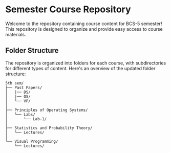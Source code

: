
# Semester Course Repository

Welcome to the repository containing course content for BCS-5 semester! This repository is designed to organize and provide easy access to course materials.

## Folder Structure

The repository is organized into folders for each course, with subdirectories for different types of content. Here's an overview of the updated folder structure:

```
5th sem/
├── Past Papers/
│   |── DS/
│   |── OS/
│   └── VP/
│
├── Principles of Operating Systems/
│   └── Labs/
│       └── Lab-1/
│
├── Statistics and Probability Theory/
│   └── Lectures/
│
└── Visual Programming/
    └── Lectures/
```
